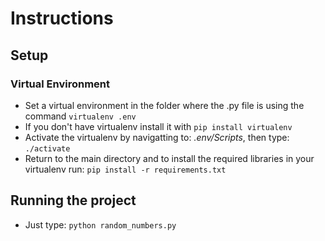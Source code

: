 # Instructions

## Setup
### Virtual Environment
- Set a virtual environment in the folder where the .py file is using the command
    ```virtualenv .env```
- If you don't have virtualenv install it with 
    ```pip install virtualenv```
- Activate the virtualenv by navigatting to: *.env/Scripts*, then type:
    ```./activate```
- Return to the main directory and to install the required libraries in your virtualenv run:
    ```pip install -r requirements.txt```

## Running the project
- Just type:
    ```python random_numbers.py```
